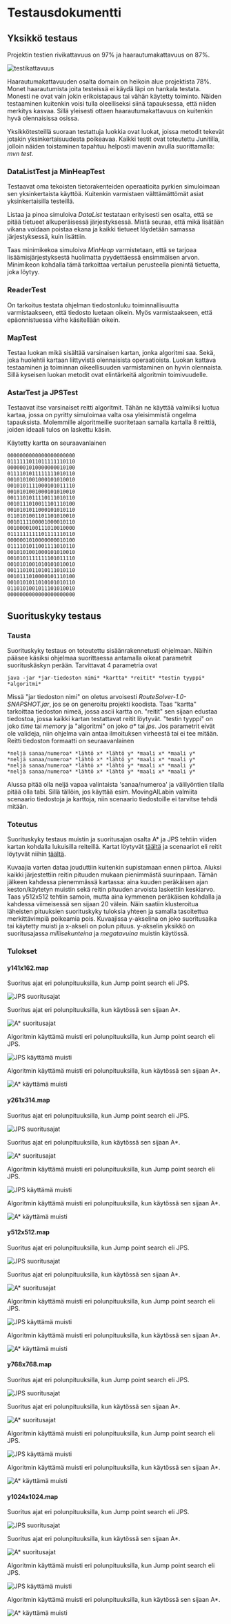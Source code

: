 ﻿# Testausdokumentti

## Yksikkö testaus

Projektin testien rivikattavuus on 97% ja haarautumakattavuus on 87%. 

![testikattavuus](images/testikattavuus.jpg)

Haarautumakattavuuden osalta domain on heikoin alue projektista 78%. Monet haarautumista joita testeissä ei käydä läpi on hankala testata. Monesti ne ovat vain jokin erikoistapaus tai vähän käytetty toiminto. Näiden testaaminen kuitenkin voisi tulla oleelliseksi siinä tapauksessa, että niiden merkitys kasvaa. Sillä yleisesti ottaen haarautumakattavuus on kuitenkin hyvä olennaisissa osissa.

Yksikkötesteillä suoraan testattuja luokkia ovat luokat, joissa metodit tekevät jotakin yksinkertaisuudesta poikeavaa. Kaikki testit ovat toteutettu Junitilla, jolloin näiden toistaminen tapahtuu helposti mavenin avulla suorittamalla: _mvn test_.

### DataListTest ja MinHeapTest

Testaavat oma tekoisten tietorakenteiden operaatioita pyrkien simuloimaan sen yksinkertaista käyttöä. Kuitenkin varmistaen välttämättömät asiat yksinkertaisilla testeillä. 

Listaa ja pinoa simuloiva _DataList_ testataan erityisesti sen osalta, että se pitää tietueet alkuperäisessä järjestyksessä. Mistä seuraa, että mikä lisätään vikana voidaan poistaa ekana ja kaikki tietueet löydetään samassa järjestyksessä, kuin lisättiin. 

Taas minimikekoa simuloiva _MinHeap_ varmistetaan, että se tarjoaa lisäämisjärjestyksestä huolimatta pyydettäessä ensimmäisen arvon. Minimikeon kohdalla tämä tarkoittaa vertailun perusteella pienintä tietuetta, joka löytyy. 

### ReaderTest

On tarkoitus testata ohjelman tiedostonluku toiminnallisuutta varmistaakseen, että tiedosto luetaan oikein. Myös varmistaakseen, että epäonnistuessa virhe käsitellään oikein. 

### MapTest

Testaa luokan mikä sisältää varsinaisen kartan, jonka algoritmi saa. Sekä, joka huolehtii kartaan liittyvistä olennaisista operaatioista. Luokan kattava testaaminen ja toiminnan oikeellisuuden varmistaminen on hyvin olennaista. Sillä kyseisen luokan metodit ovat elintärkeitä algoritmin toimivuudelle. 

### AstarTest ja JPSTest

Testaavat itse varsinaiset reitti algoritmit. Tähän ne käyttää valmiiksi luotua kartaa, jossa on pyritty simuloimaa valta osa yleisimmistä ongelma tapauksista. Molemmille algoritmeille suoritetaan samalla kartalla 8 reittiä, joiden ideaali tulos on laskettu käsin.

Käytetty kartta on seuraavanlainen

```
0000000000000000000000
0111111011011111110110
0000001010000000010100
0111101011111111010110
0010101001000101010010
0010101111000101011110
0010101001000101010010
0011101011110111010110
0010111010011101110100
0010101011000101010110
0110101001101101010010
0010111100001000010110
0010000100111010010000
0111111111101111110110
0000001010000000010100
0111101011001111010110
0010101001000101010010
0010101111111101011110
0010101001010101010010
0011101011010111010110
0010111010000101110100
0010101011010101010110
0110101001011101010010
0000000000000000000000
```

## Suorituskyky testaus

### Tausta

Suorituskyky testaus on toteutettu sisäänrakennetusti ohjelmaan. Näihin pääsee käsiksi ohjelmaa suorittaessa antamalla oikeat parametrit suorituskäskyn perään. Tarvittavat 4 parametria ovat

```
java -jar *jar-tiedoston nimi* *kartta* *reitit* *testin tyyppi* *algoritmi*
```

Missä "jar tiedoston nimi" on oletus arvoisesti _RouteSolver-1.0-SNAPSHOT.jar_, jos se on generoitu projekti koodista. Taas "kartta" tarkoittaa tiedoston nimeä, jossa ascii kartta on. "reitit" sen sijaan edustaa tiedostoa, jossa kaikki kartan testattavat reitit löytyvät. "testin tyyppi" on joko _time_ tai _memory_ ja "algoritmi" on joko _a*_ tai _jps_. Jos parametrit eivät ole valideja, niin ohjelma vain antaa ilmoituksen virheestä tai ei tee mitään. Reitti tiedoston formaatti on seuraavanlainen

```
*neljä sanaa/numeroa* *lähtö x* *lähtö y* *maali x* *maali y*
*neljä sanaa/numeroa* *lähtö x* *lähtö y* *maali x* *maali y*
*neljä sanaa/numeroa* *lähtö x* *lähtö y* *maali x* *maali y*
*neljä sanaa/numeroa* *lähtö x* *lähtö y* *maali x* *maali y*
```

Alussa pitää olla neljä vapaa valintaista 'sanaa/numeroa' ja välilyöntien tilalla pitää olla tabi. Sillä tällöin, jos käyttää esim. MovingAILabin valmiita scenaario tiedostoja ja karttoja, niin scenaario tiedostoille ei tarvitse tehdä mitään.

### Toteutus

Suorituskyky testaus muistin ja suoritusajan osalta A* ja JPS tehtiin viiden kartan kohdalla lukuisilla reiteillä. Kartat löytyvät [täältä](https://github.com/Jhoneagle/RouteSolver/blob/master/documentation/performanceMaps) ja scenaariot eli reitit löytyvät niihin [täältä](https://github.com/Jhoneagle/RouteSolver/blob/master/documentation/performanceRoutes). 

Kuvaajia varten dataa jouduttiin kuitenkin supistamaan ennen piirtoa. Aluksi kaikki järjestettiin reitin pituuden mukaan pienimmästä suurinpaan. Tämän jälkeen kahdessa pienemmässä kartassa: aina kuuden peräkäisen ajan keston/käytetyn muistin sekä reitin pituuden arvoista laskettiin keskiarvo. Taas y512x512 tehtiin samoin, mutta aina kymmenen peräkäisen kohdalla ja kahdessa viimeisessä sen sijaan 20 välein. Näin saatiin klusteroitua läheisten pituuksien suorituskyky tuloksia yhteen ja samalla tasoitettua merkittävimpiä poikeamia pois. Kuvaajissa y-akselina on joko suoritusaika tai käytetty muisti ja x-akseli on polun pituus. y-akselin yksikkö on suoritusajassa _millisekunteina_ ja _megatavuina_ muistin käytössä. 

### Tulokset

#### y141x162.map

Suoritus ajat eri polunpituuksilla, kun Jump point search eli JPS.

![JPS suoritusajat](images/y141x162-timeJPS.jpg)

Suoritus ajat eri polunpituuksilla, kun käytössä sen sijaan A*.

![A* suoritusajat](images/y141x162-timeASTAR.jpg)

Algoritmin käyttämä muisti eri polunpituuksilla, kun Jump point search eli JPS.

![JPS käyttämä muisti](images/y141x162-memoryJPS.jpg)

Algoritmin käyttämä muisti eri polunpituuksilla, kun käytössä sen sijaan A*.

![A* käyttämä muisti](images/y141x162-memoryASTAR.jpg)

#### y261x314.map

Suoritus ajat eri polunpituuksilla, kun Jump point search eli JPS.

![JPS suoritusajat](images/y261x314-timeJPS.jpg)

Suoritus ajat eri polunpituuksilla, kun käytössä sen sijaan A*.

![A* suoritusajat](images/y261x314-timeASTAR.jpg)

Algoritmin käyttämä muisti eri polunpituuksilla, kun Jump point search eli JPS.

![JPS käyttämä muisti](images/y261x314-memoryJPS.jpg)

Algoritmin käyttämä muisti eri polunpituuksilla, kun käytössä sen sijaan A*.

![A* käyttämä muisti](images/y261x314-memoryASTAR.jpg)

#### y512x512.map

Suoritus ajat eri polunpituuksilla, kun Jump point search eli JPS.

![JPS suoritusajat](images/y512x512-timeJPS.jpg)

Suoritus ajat eri polunpituuksilla, kun käytössä sen sijaan A*.

![A* suoritusajat](images/y512x512-timeASTAR.jpg)

Algoritmin käyttämä muisti eri polunpituuksilla, kun Jump point search eli JPS.

![JPS käyttämä muisti](images/y512x512-memoryJPS.jpg)

Algoritmin käyttämä muisti eri polunpituuksilla, kun käytössä sen sijaan A*.

![A* käyttämä muisti](images/y512x512-memoryASTAR.jpg)

#### y768x768.map

Suoritus ajat eri polunpituuksilla, kun Jump point search eli JPS.

![JPS suoritusajat](images/y768x768-timeJPS.jpg)

Suoritus ajat eri polunpituuksilla, kun käytössä sen sijaan A*.

![A* suoritusajat](images/y768x768-timeASTAR.jpg)

Algoritmin käyttämä muisti eri polunpituuksilla, kun Jump point search eli JPS.

![JPS käyttämä muisti](images/y768x768-memoryJPS.jpg)

Algoritmin käyttämä muisti eri polunpituuksilla, kun käytössä sen sijaan A*.

![A* käyttämä muisti](images/y768x768-memoryASTAR.jpg)

#### y1024x1024.map

Suoritus ajat eri polunpituuksilla, kun Jump point search eli JPS.

![JPS suoritusajat](images/y1024x1024-timeJPS.jpg)

Suoritus ajat eri polunpituuksilla, kun käytössä sen sijaan A*.

![A* suoritusajat](images/y1024x1024-timeASTAR.jpg)

Algoritmin käyttämä muisti eri polunpituuksilla, kun Jump point search eli JPS.

![JPS käyttämä muisti](images/y1024x1024-memoryJPS.jpg)

Algoritmin käyttämä muisti eri polunpituuksilla, kun käytössä sen sijaan A*.

![A* käyttämä muisti](images/y1024x1024-memoryASTAR.jpg)

